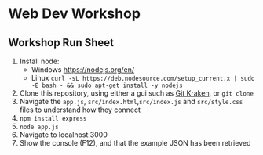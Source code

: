 # Web Dev Workshop
## Workshop Run Sheet
1. Install node: 
    - Windows https://nodejs.org/en/
    - Linux `curl -sL https://deb.nodesource.com/setup_current.x | sudo -E bash - && sudo apt-get install -y nodejs`
2. Clone this repository, using either a gui such as [Git Kraken](https://www.gitkraken.com/), or `git clone`
3. Navigate the `app.js`, `src/index.html`,`src/index.js` and `src/style.css` files to understand how they connect
4. `npm install express`
5. `node app.js`
6. Navigate to localhost:3000
7. Show the console (F12), and that the example JSON has been retrieved
